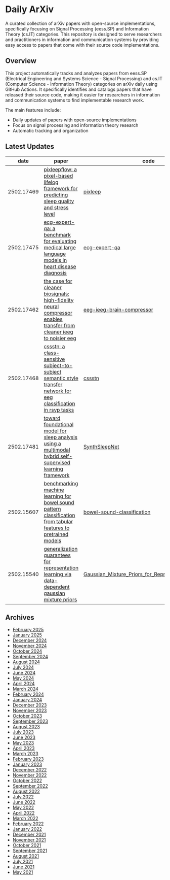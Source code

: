 # Daily ArXiv

A curated collection of arXiv papers with open-source implementations, specifically focusing on Signal Processing (eess.SP) and Information Theory (cs.IT) categories. This repository is designed to serve researchers and practitioners in information and communication systems by providing easy access to papers that come with their source code implementations.

## Overview
This project automatically tracks and analyzes papers from eess.SP (Electrical Engineering and Systems Science - Signal Processing) and cs.IT (Computer Science - Information Theory) categories on arXiv daily using GitHub Actions. It specifically identifies and catalogs papers that have released their source code, making it easier for researchers in information and communication systems to find implementable research work.

The main features include:
- Daily updates of papers with open-source implementations
- Focus on signal processing and information theory research
- Automatic tracking and organization

## Latest Updates 
|date|paper|code|
|---|---|---|
|2502.17469|[pixleepflow: a pixel-based lifelog framework for predicting sleep quality and stress level](https://arxiv.org/abs/2502.17469)|[pixleep](https://github.com/seongjiko/pixleep)|
|2502.17475|[ecg-expert-qa: a benchmark for evaluating medical large language models in heart disease diagnosis](https://arxiv.org/abs/2502.17475)|[ecg-expert-qa](https://github.com/zaozzz/ecg-expert-qa)|
|2502.17462|[the case for cleaner biosignals: high-fidelity neural compressor enables transfer from cleaner ieeg to noisier eeg](https://arxiv.org/abs/2502.17462)|[eeg-ieeg-brain-compressor](https://github.com/ibm/eeg-ieeg-brain-compressor)|
|2502.17468|[cssstn: a class-sensitive subject-to-subject semantic style transfer network for eeg classification in rsvp tasks](https://arxiv.org/abs/2502.17468)|[cssstn](https://github.com/ziyuey/cssstn)|
|2502.17481|[toward foundational model for sleep analysis using a multimodal hybrid self-supervised learning framework](https://arxiv.org/abs/2502.17481)|[SynthSleepNet](https://github.com/dlcjfgmlnasa/SynthSleepNet)|
|2502.15607|[benchmarking machine learning for bowel sound pattern classification from tabular features to pretrained models](https://arxiv.org/abs/2502.15607)|[bowel-sound-classification](https://github.com/AI4HealthUOL/bowel-sound-classification)|
|2502.15540|[generalization guarantees for representation learning via data-dependent gaussian mixture priors](https://arxiv.org/abs/2502.15540)|[Gaussian_Mixture_Priors_for_Representation_Learning](https://github.com/PiotrKrasnowski/Gaussian_Mixture_Priors_for_Representation_Learning)|


## Archives
- [February 2025](archives/2025/02.md)
- [January 2025](archives/2025/01.md)
- [December 2024](archives/2024/12.md)
- [November 2024](archives/2024/11.md)
- [October 2024](archives/2024/10.md)
- [September 2024](archives/2024/09.md)
- [August 2024](archives/2024/08.md)
- [July 2024](archives/2024/07.md)
- [June 2024](archives/2024/06.md)
- [May 2024](archives/2024/05.md)
- [April 2024](archives/2024/04.md)
- [March 2024](archives/2024/03.md)
- [February 2024](archives/2024/02.md)
- [January 2024](archives/2024/01.md)
- [December 2023](archives/2023/12.md)
- [November 2023](archives/2023/11.md)
- [October 2023](archives/2023/10.md)
- [September 2023](archives/2023/09.md)
- [August 2023](archives/2023/08.md)
- [July 2023](archives/2023/07.md)
- [June 2023](archives/2023/06.md)
- [May 2023](archives/2023/05.md)
- [April 2023](archives/2023/04.md)
- [March 2023](archives/2023/03.md)
- [February 2023](archives/2023/02.md)
- [January 2023](archives/2023/01.md)
- [December 2022](archives/2022/12.md)
- [November 2022](archives/2022/11.md)
- [October 2022](archives/2022/10.md)
- [September 2022](archives/2022/09.md)
- [August 2022](archives/2022/08.md)
- [July 2022](archives/2022/07.md)
- [June 2022](archives/2022/06.md)
- [May 2022](archives/2022/05.md)
- [April 2022](archives/2022/04.md)
- [March 2022](archives/2022/03.md)
- [February 2022](archives/2022/02.md)
- [January 2022](archives/2022/01.md)
- [December 2021](archives/2021/12.md)
- [November 2021](archives/2021/11.md)
- [October 2021](archives/2021/10.md)
- [September 2021](archives/2021/09.md)
- [August 2021](archives/2021/08.md)
- [July 2021](archives/2021/07.md)
- [June 2021](archives/2021/06.md)
- [May 2021](archives/2021/05.md)
